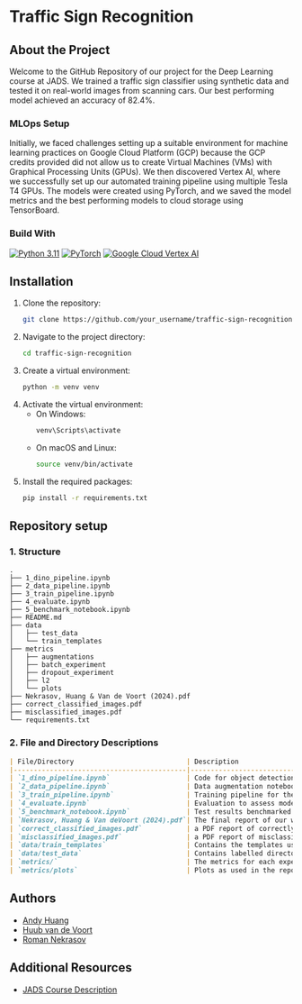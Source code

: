 # Traffic Sign Recognition

## About the Project
Welcome to the GitHub Repository of our project for the Deep Learning course at JADS. We trained a traffic sign 
classifier using synthetic data and tested it on real-world images from scanning cars. Our best performing model
achieved an accuracy of 82.4%.

### MLOps Setup
Initially, we faced challenges setting up a suitable environment for machine learning practices on Google Cloud 
Platform (GCP) because the GCP credits provided did not allow us to create Virtual Machines (VMs) with Graphical 
Processing Units (GPUs). We then discovered Vertex AI, where we successfully set up our automated training pipeline 
using multiple Tesla T4 GPUs. The models were created using PyTorch, and we saved the model metrics and the best 
performing models to cloud storage using TensorBoard.


### Build With
[![Python 3.11](https://img.shields.io/badge/Python-3.11-3776AB)](https://www.python.org/downloads/)
[![PyTorch](https://img.shields.io/badge/PyTorch-2.2.2-EE4C2C)](https://pytorch.org/)
[![Google Cloud Vertex AI](https://img.shields.io/badge/Google%20Cloud-Vertex%20AI-4285F4)](https://cloud.google.com/vertex-ai)

## Installation
1. Clone the repository:
    ```sh
    git clone https://github.com/your_username/traffic-sign-recognition.git
    ```
2. Navigate to the project directory:
    ```sh
    cd traffic-sign-recognition
    ```
3. Create a virtual environment:
    ```sh
    python -m venv venv
    ```
4. Activate the virtual environment:
    - On Windows:
        ```sh
        venv\Scripts\activate
        ```
    - On macOS and Linux:
        ```sh
        source venv/bin/activate
        ```
5. Install the required packages:
    ```sh
    pip install -r requirements.txt
    ```

## Repository setup

### 1. **Structure**

```plaintext
.
├── 1_dino_pipeline.ipynb
├── 2_data_pipeline.ipynb
├── 3_train_pipeline.ipynb
├── 4_evaluate.ipynb
├── 5_benchmark_notebook.ipynb
├── README.md
├── data
│   ├── test_data
│   └── train_templates
├── metrics
│   ├── augmentations
│   ├── batch_experiment
│   ├── dropout_experiment
│   ├── l2
│   └── plots
├── Nekrasov, Huang & Van de Voort (2024).pdf
├── correct_classified_images.pdf
├── misclassified_images.pdf
└── requirements.txt
```


### 2. **File and Directory Descriptions**

```markdown
| File/Directory                            | Description                                                                           |
|-------------------------------------------|---------------------------------------------------------------------------------------|
| `1_dino_pipeline.ipynb`                   | Code for object detection of the raw data with Grounding DINO                         |
| `2_data_pipeline.ipynb`                   | Data augmentation notebook.                                                           |
| `3_train_pipeline.ipynb`                  | Training pipeline for the model, including setup for hyperparameters.                 |
| `4_evaluate.ipynb`                        | Evaluation to assess model performance on test data.                                  |
| `5_benchmark_notebook.ipynb`              | Test results benchmarked against DenseNet169.                                         |
| `Nekrasov, Huang & Van deVoort (2024).pdf`| The final report of our work.                                                         |
| `correct_classified_images.pdf`           | a PDF report of correctly classified images by the best version of the model.         |
| `misclassified_images.pdf`                | a PDF report of misclassified images by the best version of the model.                |
| `data/train_templates`                    | Contains the templates used for creating augmentations.                               |
| `data/test_data`                          | Contains labelled directories with the cropped real world signs.                      |
| `metrics/`                                | The metrics for each experimental setup, as discussed in the paper                    |
| `metrics/plots`                           | Plots as used in the report                                                           |
```


## Authors
- [Andy Huang](https://github.com/andyhuangNL)
- [Huub van de Voort](https://github.com/hvdv99/)
- [Roman Nekrasov](https://github.com/RomanNekrasov/)

## Additional Resources
- [JADS Course Description](https://uvt.osiris-student.nl/onderwijscatalogus/extern/examenprogramma/36700/3N300-2022?taal=en)